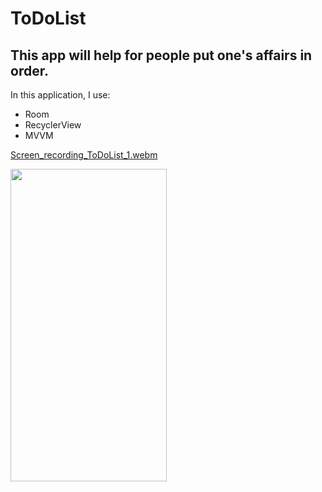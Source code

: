 # ToDoList

## This app will help for people put one's affairs in order.

In this application, I use:
* Room
* RecyclerView
* MVVM

[Screen_recording_ToDoList_1.webm](https://github.com/user-attachments/assets/6bfb5abe-3cb8-4e95-9cf4-d0e1a53b1dd4)

<img src="https://github.com/user-attachments/assets/71399144-78cf-49f0-90db-dddc58c0adcd" height="500" width="250">

